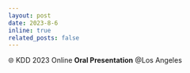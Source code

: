 ```yaml
---
layout: post
date: 2023-8-6
inline: true
related_posts: false
---
```


🌐 KDD 2023 Online **Oral Presentation** @Los Angeles
